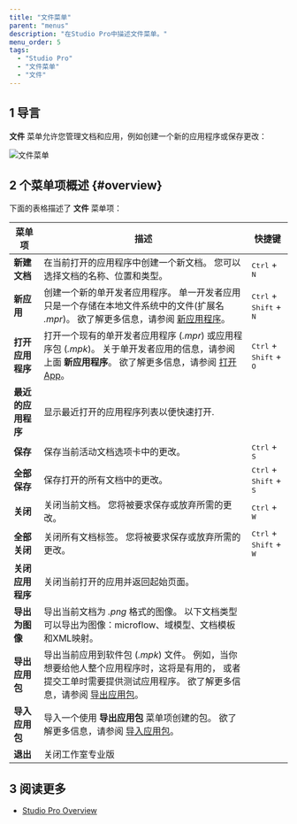 ```yaml
---
title: "文件菜单"
parent: "menus"
description: "在Studio Pro中描述文件菜单。"
menu_order: 5
tags:
  - "Studio Pro"
  - "文件菜单"
  - "文件"
---
```


## 1 导言

**文件** 菜单允许您管理文档和应用，例如创建一个新的应用程序或保存更改：

![文件菜单](attachments/file-menu/file-menu.png)


## 2 个菜单项概述 {#overview}

下面的表格描述了 **文件** 菜单项：

| 菜单项         | 描述                                                                                                                       | 快捷键                                               |
| ----------- | ------------------------------------------------------------------------------------------------------------------------ | ------------------------------------------------- |
| **新建文档**    | 在当前打开的应用程序中创建一个新文档。 您可以选择文档的名称、位置和类型。                                                                                    | <kbd>Ctrl</kbd> + <kbd>N</kbd>                    |
| **新应用**     | 创建一个新的单开发者应用程序。 单一开发者应用只是一个存储在本地文件系统中的文件(扩展名 *.mpr*)。 欲了解更多信息，请参阅 [新应用程序](new-project)。                                  | <kbd>Ctrl</kbd> + <kbd>Shift</kbd> + <kbd>N</kbd> |
| **打开应用程序**  | 打开一个现有的单开发者应用程序 (*.mpr*) 或应用程序包 (*.mpk*)。 关于单开发者应用的信息，请参阅上面 **新应用程序**。 欲了解更多信息，请参阅 [打开App](open-app-dialog)。             | <kbd>Ctrl</kbd> + <kbd>Shift</kbd> + <kbd>O</kbd> |
| **最近的应用程序** | 显示最近打开的应用程序列表以便快速打开.                                                                                                     |                                                   |
| **保存**      | 保存当前活动文档选项卡中的更改。                                                                                                         | <kbd>Ctrl</kbd> + <kbd>S</kbd>                    |
| **全部保存**    | 保存打开的所有文档中的更改。                                                                                                           | <kbd>Ctrl</kbd> + <kbd>Shift</kbd> + <kbd>S</kbd> |
| **关闭**      | 关闭当前文档。 您将被要求保存或放弃所需的更改。                                                                                                 | <kbd>Ctrl</kbd> + <kbd>W</kbd>                    |
| **全部关闭**    | 关闭所有文档标签。 您将被要求保存或放弃所需的更改。                                                                                               | <kbd>Ctrl</kbd> + <kbd>Shift</kbd> + <kbd>W</kbd> |
| **关闭应用程序**  | 关闭当前打开的应用并返回起始页面。                                                                                                        |                                                   |
| **导出为图像**   | 导出当前文档为 *.png* 格式的图像。 以下文档类型可以导出为图像：microflow、域模型、文档模板和XML映射。                                                            |                                                   |
| **导出应用包**   | 导出当前应用到软件包 (*.mpk*) 文件。 例如，当你想要给他人整个应用程序时，这将是有用的， 或者提交工单时需要提供测试应用程序。 欲了解更多信息，请参阅 [导出应用包](export-project-package-dialog)。 |                                                   |
| **导入应用包**   | 导入一个使用 **导出应用包** 菜单项创建的包。 欲了解更多信息，请参阅 [导入应用包](import-project-package-dialog)。                                            |                                                   |
| **退出**      | 关闭工作室专业版                                                                                                                 |                                                   |

## 3 阅读更多

* [Studio Pro Overview](studio-pro-overview)
